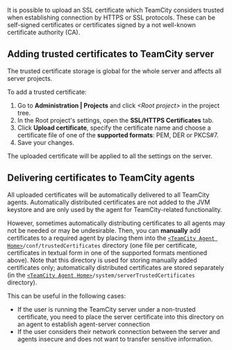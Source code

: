 [//]: # (title: Uploading SSL Certificates)
[//]: # (auxiliary-id: Uploading SSL Certificates)

It is possible to upload an SSL certificate which TeamCity considers trusted when establishing connection by HTTPS or SSL protocols. These can be self-signed certificates or certificates signed by a not well-known certificate authority (CA).

## Adding trusted certificates to TeamCity server

The trusted certificate storage is global for the whole server and affects all server projects.

To add a trusted certificate:
1. Go to __Administration | Projects__ and click _\<Root project\>_ in the project tree.
2. In the Root project's settings, open the __SSL/HTTPS Certificates__ tab.
3. Click __Upload certificate__, specify the certificate name and choose a certificate file of one of the __supported formats__: PEM, DER or PKCS#7.
4. Save your changes.

The uploaded certificate will be applied to all the settings on the server.

## Delivering certificates to TeamCity agents

All uploaded certificates will be automatically delivered to all TeamCity agents. Automatically distributed certificates are not added to the JVM keystore and are only used by the agent for TeamCity-related functionality.

However, sometimes automatically distributing certificates to all agents may not be needed or may be undesirable. Then, you can __manually__ add certificates to a required agent by placing them into the [`<TeamCity Agent Home>`](agent-home-directory.md)`/conf/trustedCertificates` directory (one file per certificate, certificates in textual form in one of the supported formats mentioned above). Note that this directory is used for storing manually added certificates only; automatically distributed certificates are stored separately (in the [`<TeamCity Agent Home>`](agent-home-directory.md)`/system/serverTrustedCertificates` directory).

This can be useful in the following cases:
* If the user is running the TeamCity server under a non-trusted certificate, you need to place the server certificate into this directory on an agent to establish agent-server connection
* If the user considers their network connection between the server and agents insecure and does not want to transfer sensitive information.